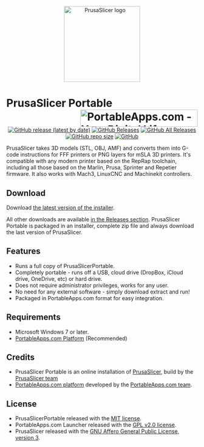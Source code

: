 <p align="center">
	<img src="./PrusaSlicerPortable/App/AppInfo/appicon_256.png" alt="PrusaSlicer logo" width="200" />
</p>

# PrusaSlicer Portable<a href="https://portableapps.com/"><img src="https://cdn2.portableapps.com/portableapps.com_1546.png" width="309" height="45" alt="PortableApps.com - Your Digital Life, Anywhere" title="PortableApps.com - Your Digital Life, Anywhere" align="right"></a>

<p align="center">
	<a href="https://github.com/thosoo/PrusaSlicerPortable/releases/latest"><img alt="GitHub release (latest by date)" src="https://img.shields.io/github/v/release/thosoo/PrusaSlicerPortable?color=0cf&logo=Visual%20Studio%20Code"></a>
	<a href="https://github.com/thosoo/PrusaSlicerPortable/releases/latest"><img alt="GitHub Releases" src="https://img.shields.io/github/downloads/thosoo/PrusaSlicerPortable/latest/total?color=blue"></a>
	<a href="https://github.com/thosoo/PrusaSlicerPortable/releases"><img alt="GitHub All Releases" src="https://img.shields.io/github/downloads/thosoo/PrusaSlicerPortable/total?color=0cf"></a>
	<a href="https://github.com/thosoo/PrusaSlicerPortable"><img alt="GitHub repo size" src="https://img.shields.io/github/repo-size/thosoo/PrusaSlicerPortable?color=blue"></a>
	<a href="https://raw.githubusercontent.com/thosoo/PrusaSlicerPortable/master/LICENSE"><img alt="GitHub" src="https://img.shields.io/github/license/thosoo/PrusaSlicerPortable?color=0cf"></a>
</p>

PrusaSlicer takes 3D models (STL, OBJ, AMF) and converts them into G-code instructions for FFF printers or PNG layers for mSLA 3D printers. It's compatible with any modern printer based on the RepRap toolchain, including all those based on the Marlin, Prusa, Sprinter and Repetier firmware. It also works with Mach3, LinuxCNC and Machinekit controllers.

## Download

Download [the latest version of the installer][D1].

All other downloads are available [in the Releases section][D2]. PrusaSlicer Portable
is packaged in an installer, complete zip file and always download the last version of PrusaSlicer.

[D1]: https://github.com/thosoo/PrusaSlicerPortable/releases/latest
[D2]: https://github.com/thosoo/PrusaSlicerPortable/releases

## Features

*	Runs a full copy of PrusaSlicerPortable.
*	Completely portable - runs off a USB, cloud drive (DropBox, iCloud drive, OneDrive, etc) or hard drive.
*	Does not require administrator privileges, works for any user.
*	No need for any external software - simply download extract and run!
*	Packaged in PortableApps.com format for easy integration.

## Requirements

*	Microsoft Windows 7 or later.
*	[PortableApps.com Platform](https://PortableApps.com/download) (Recommended)

## Credits

*	PrusaSlicer Portable is an online installation of [PrusaSlicer](https://www.prusa3d.com/prusaslicer/), build by the [PrusaSlicer team](https://github.com/prusa3d/prusaslicer)
*	[PortableApps.com platform](https://portableapps.com/download) developed by the [PortableApps.com team](https://portableapps.com).

## License

*	PrusaSlicerPortable released with the [MIT license](https://raw.githubusercontent.com/thosoo/PrusaSlicerPortable/master/LICENSE).
*	PortableApps.com Launcher released with the [GPL v2.0 license](https://raw.githubusercontent.com/thosoo/PrusaSlicerPortable/master/PrusaSlicerPortable/Other/Source/LauncherLicense.txt).
*	PrusaSlicer released with the [GNU Affero General Public License, version 3](https://raw.githubusercontent.com/prusa3d/PrusaSlicer/master/LICENSE).

